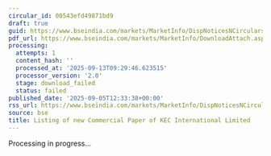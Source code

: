 ```yaml
---
circular_id: 00543efd49871bd9
draft: true
guid: https://www.bseindia.com/markets/MarketInfo/DispNoticesNCirculars.aspx?Noticeid={F527A3F9-A594-4B1E-956F-AD8C136DD94D}&noticeno=20250905-29&dt=09/05/2025&icount=29&totcount=43&flag=0
pdf_url: https://www.bseindia.com/markets/MarketInfo/DownloadAttach.aspx?id=20250905-29&attachedId=
processing:
  attempts: 1
  content_hash: ''
  processed_at: '2025-09-13T09:29:46.623515'
  processor_version: '2.0'
  stage: download_failed
  status: failed
published_date: '2025-09-05T12:33:38+00:00'
rss_url: https://www.bseindia.com/markets/MarketInfo/DispNoticesNCirculars.aspx?Noticeid={F527A3F9-A594-4B1E-956F-AD8C136DD94D}&noticeno=20250905-29&dt=09/05/2025&icount=29&totcount=43&flag=0
source: bse
title: Listing of new Commercial Paper of KEC International Limited
---
```


Processing in progress...